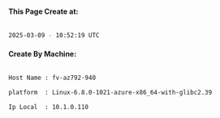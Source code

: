 
   
#### This Page Create at:

```bash

2025-03-09 - 10:52:19 UTC

```

#### Create By Machine:

```bash

Host Name : fv-az792-940

platform  : Linux-6.8.0-1021-azure-x86_64-with-glibc2.39

Ip Local  : 10.1.0.110

```

